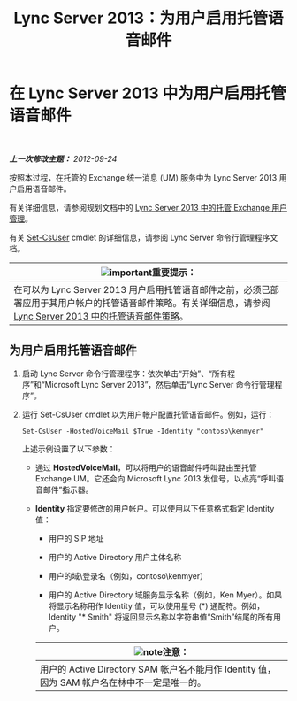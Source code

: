 ﻿---
title: Lync Server 2013：为用户启用托管语音邮件
TOCTitle: 为用户启用托管语音邮件
ms:assetid: fa559f8f-ef99-43a1-b580-9e998b95efb8
ms:mtpsurl: https://technet.microsoft.com/zh-cn/library/Gg413062(v=OCS.15)
ms:contentKeyID: 49314811
ms.date: 05/19/2016
mtps_version: v=OCS.15
ms.translationtype: HT
---

# 在 Lync Server 2013 中为用户启用托管语音邮件

 

_**上一次修改主题：** 2012-09-24_

按照本过程，在托管的 Exchange 统一消息 (UM) 服务中为 Lync Server 2013 用户启用语音邮件。

有关详细信息，请参阅规划文档中的 [Lync Server 2013 中的托管 Exchange 用户管理](lync-server-2013-hosted-exchange-user-management.md)。

有关 [Set-CsUser](https://docs.microsoft.com/en-us/powershell/module/skype/Set-CsUser) cmdlet 的详细信息，请参阅 Lync Server 命令行管理程序文档。

<table>
<thead>
<tr class="header">
<th><img src="images/Gg398794.important(OCS.15).gif" title="important" alt="important" />重要提示：</th>
</tr>
</thead>
<tbody>
<tr class="odd">
<td>在可以为 Lync Server 2013 用户启用托管语音邮件之前，必须已部署应用于其用户帐户的托管语音邮件策略。有关详细信息，请参阅 <a href="lync-server-2013-hosted-voice-mail-policies.md">Lync Server 2013 中的托管语音邮件策略</a>。</td>
</tr>
</tbody>
</table>


## 为用户启用托管语音邮件

1.  启动 Lync Server 命令行管理程序：依次单击“开始”、“所有程序”和“Microsoft Lync Server 2013”，然后单击“Lync Server 命令行管理程序”。

2.  运行 Set-CsUser cmdlet 以为用户帐户配置托管语音邮件。例如，运行：
    
        Set-CsUser -HostedVoiceMail $True -Identity "contoso\kenmyer"
    
    上述示例设置了以下参数：
    
      - 通过 **HostedVoiceMail**，可以将用户的语音邮件呼叫路由至托管 Exchange UM。它还会向 Microsoft Lync 2013 发信号，以点亮“呼叫语音邮件”指示器。
    
      - **Identity** 指定要修改的用户帐户。可以使用以下任意格式指定 Identity 值：
        
          - 用户的 SIP 地址
        
          - 用户的 Active Directory 用户主体名称
        
          - 用户的域\\登录名（例如，contoso\\kenmyer）
        
          - 用户的 Active Directory 域服务显示名称（例如，Ken Myer）。如果将显示名称用作 Identity 值，可以使用星号 (\*) 通配符。例如，Identity "\* Smith" 将返回显示名称以字符串值“Smith”结尾的所有用户。
        
        <table>
        <thead>
        <tr class="header">
        <th><img src="images/Dn783119.note(OCS.15).gif" title="note" alt="note" />注意：</th>
        </tr>
        </thead>
        <tbody>
        <tr class="odd">
        <td>用户的 Active Directory SAM 帐户名不能用作 Identity 值，因为 SAM 帐户名在林中不一定是唯一的。</td>
        </tr>
        </tbody>
        </table>

